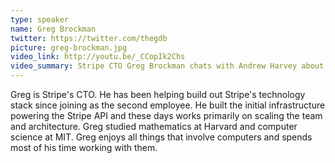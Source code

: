 ```yaml
---
type: speaker
name: Greg Brockman
twitter: https://twitter.com/thegdb
picture: greg-brockman.jpg
video_link: http://youtu.be/_CCopIk2Chs
video_summary: Stripe CTO Greg Brockman chats with Andrew Harvey about his keynote at RubyConf AU. Greg talks about what Ruby needs to survive in the modern software world. 
---
```


Greg is Stripe's CTO. He has been helping build out Stripe's technology stack
since joining as the second employee. He built the initial infrastructure
powering the Stripe API and these days works primarily on scaling the team and
architecture. Greg studied mathematics at Harvard and computer science at MIT.
Greg enjoys all things that involve computers and spends most of his time
working with them.
